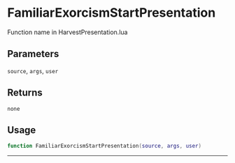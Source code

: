 # FamiliarExorcismStartPresentation
Function name in HarvestPresentation.lua
## Parameters
`source`, `args`, `user`
## Returns
`none`
## Usage
```lua
function FamiliarExorcismStartPresentation(source, args, user)
```
---
